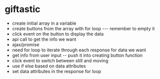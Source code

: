 # giftastic

- create initial array in a variable
- create buttons from the array with for loop --- remember to empty it
- click event on the button to display the data
- api call to get the info we want
- ajax/promise
- need for loop to iterate through each response for data we want
- get info from user input -- push it into creating button function
- click event to switch between still and moving 
- use if else based on data attributes
- set data attributes in the response for loop
